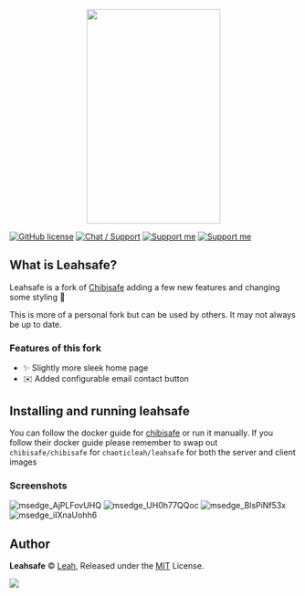 <p align="center">
  <img width="234" height="376" src="https://lolisafe.moe/xjoghu.png">
</p>

[![GitHub license](https://img.shields.io/badge/license-MIT-blue.svg?style=flat-square)](https://raw.githubusercontent.com/ChaoticLeah/leahsafe/master/LICENSE)
[![Chat / Support](https://img.shields.io/badge/Chat%20%2F%20Support-discord-7289DA.svg?style=flat-square)](https://discord.gg/5g6vgwn)
[![Support me](https://img.shields.io/endpoint.svg?url=https%3A%2F%2Fshieldsio-patreon.vercel.app%2Fapi%3Fusername%3Dpitu%26type%3Dpledges&style=flat-square)](https://www.patreon.com/pitu)
[![Support me](https://img.shields.io/badge/Support-Buy%20me%20a%20coffee-yellow.svg?style=flat-square)](https://www.buymeacoffee.com/kana)

## What is Leahsafe?
Leahsafe is a fork of [Chibisafe](https://github.com/chibisafe/chibisafe) adding a few new features and changing some styling 💖

This is more of a personal fork but can be used by others. It may not always be up to date.

### Features of this fork
- ✨ Slightly more sleek home page
- ✉️ Added configurable email contact button


## Installing and running leahsafe
You can follow the docker guide for [chibisafe](https://github.com/chibisafe/chibisafe) or run it manually. If you follow their docker guide please remember to swap out `chibisafe/chibisafe` for `chaoticleah/leahsafe` for both the server and client images

### Screenshots
<p align="center">

![msedge_AjPLFovUHQ](https://github.com/ChaoticLeah/leahsafe/assets/7425261/84a8f980-ae11-4f7d-b26c-e8b4e8d8d9f8)
![msedge_UH0h77QQoc](https://github.com/ChaoticLeah/leahsafe/assets/7425261/199c9f1a-d1ab-4bcf-9842-40bcc12a4a19)
![msedge_BlsPiNf53x](https://github.com/ChaoticLeah/leahsafe/assets/7425261/5076aa11-268a-4a64-ba6a-b6af721aaead)
![msedge_iIXnaUohh6](https://github.com/ChaoticLeah/leahsafe/assets/7425261/09f38a44-f615-4698-9006-2e41759c411d)

</p>

## Author

**Leahsafe** © [Leah](https://github.com/ChaoticLeah), Released under the [MIT](https://github.com/ChaoticLeah/leahsafe/blob/master/LICENSE) License.<br>

<a href="https://github.com/ChaoticLeah/leahsafe/graphs/contributors">
	<img src="https://contrib.rocks/image?repo=ChaoticLeah/leahsafe" />
</a>
